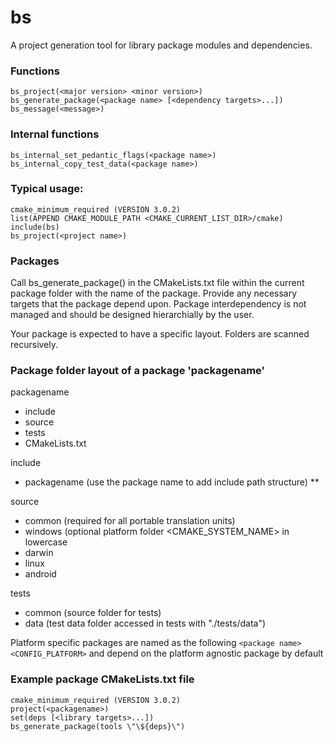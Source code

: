 # bs
A project generation tool for library package modules and dependencies.

### Functions
`bs_project(<major version> <minor version>)`
`bs_generate_package(<package name> [<dependency targets>...])`
`bs_message(<message>)`

### Internal functions
`bs_internal_set_pedantic_flags(<package name>)`
`bs_internal_copy_test_data(<package name>)`

### Typical usage:
```
cmake_minimum_required (VERSION 3.0.2)
list(APPEND CMAKE_MODULE_PATH <CMAKE_CURRENT_LIST_DIR>/cmake)
include(bs)
bs_project(<project name>)
```

### Packages
Call bs_generate_package(<package name>) in the CMakeLists.txt file within the current package folder with the name of the package.
Provide any necessary targets that the package depend upon.
Package interdependency is not managed and should be designed hierarchially by the user.

Your package is expected to have a specific layout. Folders are scanned recursively.

### Package folder layout of a package 'packagename'
  packagename
  * include
  * source
  * tests
  * CMakeLists.txt

  include
  * packagename (use the package name to add include path structure)
  ** <further structure etc>

  source
  * common (required for all portable translation units)
  * windows (optional platform folder <CMAKE_SYSTEM_NAME> in lowercase
  * darwin
  * linux
  * android

  tests
  * common (source folder for tests)
  * data (test data folder accessed in tests with \"./tests/data\")

Platform specific packages are named as the following 
 `<package name><CONFIG_PLATFORM>`
and depend on the platform agnostic package <package name> by default

### Example package CMakeLists.txt file
```
cmake_minimum_required (VERSION 3.0.2)
project(<packagename>)
set(deps [<library targets>...])
bs_generate_package(tools \"\${deps}\")
```
